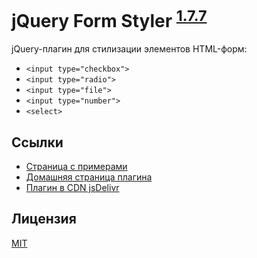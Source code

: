 # jQuery Form Styler <sup>[1.7.7](https://github.com/Dimox/jQueryFormStyler/blob/master/CHANGELOG.md)</sup>

jQuery-плагин для стилизации элементов HTML-форм:

- `<input type="checkbox">`
- `<input type="radio">`
- `<input type="file">`
- `<input type="number">`
- `<select>`

## Ссылки

- [Страница с примерами](http://dimox.github.io/jQueryFormStyler/demo/)
- [Домашняя страница плагина](http://dimox.name/jquery-form-styler/)
- [Плагин в CDN jsDelivr](http://www.jsdelivr.com/#!jquery.formstyler)

## Лицензия

[MIT](https://github.com/Dimox/jQueryFormStyler/blob/master/MIT-LICENSE.md)